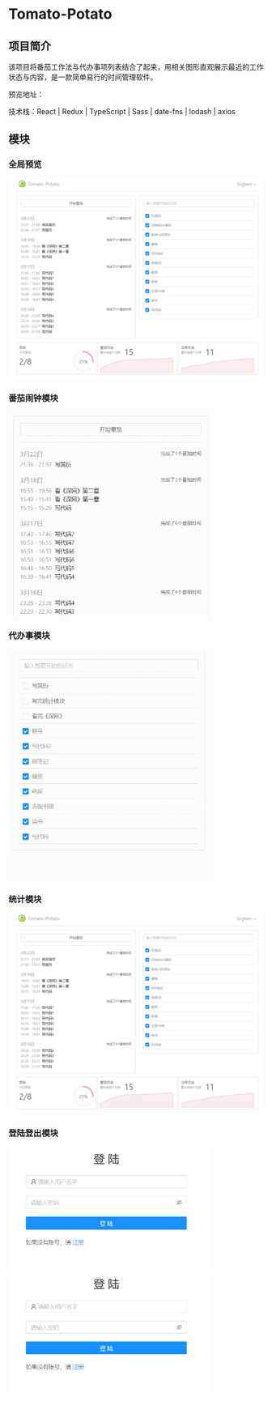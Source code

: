 # Tomato-Potato
## 项目简介
该项目将番茄工作法与代办事项列表结合了起来，用相关图形直观展示最近的工作状态与内容，是一款简单易行的时间管理软件。

预览地址：

技术栈：React | Redux | TypeScript | Sass | date-fns | lodash | axios

## 模块
### 全局预览

<img src="https://github.com/Lazzben/tomato-potato/blob/master/__READMEIMG/all.PNG" width='600' />

### 番茄闹钟模块

<img src="https://github.com/Lazzben/tomato-potato/blob/master/__READMEIMG/potato.gif" width='400' />

### 代办事模块

<img src="https://github.com/Lazzben/tomato-potato/blob/master/__READMEIMG/tomato.gif" width='400' />

### 统计模块

<img src="https://github.com/Lazzben/tomato-potato/blob/master/__READMEIMG/all.PNG" width='600' />

### 登陆登出模块

<img src="https://github.com/Lazzben/tomato-potato/blob/master/__READMEIMG/login.PNG" width='400' />
<img src="https://github.com/Lazzben/tomato-potato/blob/master/__READMEIMG/login.PNG" width='400' />